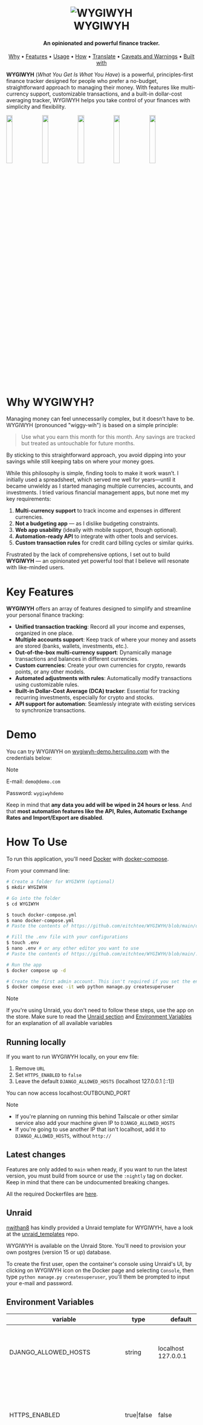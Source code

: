 <h1 align="center">
  <br>
  <img alt="WYGIWYH" title="WYGIWYH" src="./.github/img/logo.png" />
  <br>
  WYGIWYH
  <br>
</h1>

<h4 align="center">An opinionated and powerful finance tracker.</h4>

<p align="center">
  <a href="#why-wygiwyh">Why</a> •
  <a href="#key-features">Features</a> •
  <a href="#how-to-use">Usage</a> •
  <a href="#how-it-works">How</a> •
  <a href="#help-us-translate-wygiwyh">Translate</a> •
  <a href="#caveats-and-warnings">Caveats and Warnings</a> •
  <a href="#built-with">Built with</a>
</p>

**WYGIWYH** (_What You Get Is What You Have_) is a powerful, principles-first finance tracker designed for people who prefer a no-budget, straightforward approach to managing their money. With features like multi-currency support, customizable transactions, and a built-in dollar-cost averaging tracker, WYGIWYH helps you take control of your finances with simplicity and flexibility.

<img src=".github/img/monthly_view.png" width="18%"></img> <img src=".github/img/yearly.png" width="18%"></img> <img src=".github/img/networth.png" width="18%"></img> <img src=".github/img/calendar.png" width="18%"></img> <img src=".github/img/all_transactions.png" width="18%"></img> 

# Why WYGIWYH?
Managing money can feel unnecessarily complex, but it doesn’t have to be. WYGIWYH (pronounced "wiggy-wih") is based on a simple principle:

> Use what you earn this month for this month. Any savings are tracked but treated as untouchable for future months.

By sticking to this straightforward approach, you avoid dipping into your savings while still keeping tabs on where your money goes.

While this philosophy is simple, finding tools to make it work wasn’t. I initially used a spreadsheet, which served me well for years—until it became unwieldy as I started managing multiple currencies, accounts, and investments. I tried various financial management apps, but none met my key requirements:

1. **Multi-currency support** to track income and expenses in different currencies.
2. **Not a budgeting app** — as I dislike budgeting constraints.
3. **Web app usability** (ideally with mobile support, though optional).
4. **Automation-ready API** to integrate with other tools and services.
5. **Custom transaction rules** for credit card billing cycles or similar quirks.

Frustrated by the lack of comprehensive options, I set out to build **WYGIWYH** — an opinionated yet powerful tool that I believe will resonate with like-minded users.

# Key Features

**WYGIWYH** offers an array of features designed to simplify and streamline your personal finance tracking:

* **Unified transaction tracking**: Record all your income and expenses, organized in one place.
* **Multiple accounts support**: Keep track of where your money and assets are stored (banks, wallets, investments, etc.).
* **Out-of-the-box multi-currency support**: Dynamically manage transactions and balances in different currencies.
* **Custom currencies**: Create your own currencies for crypto, rewards points, or any other models.
* **Automated adjustments with rules**: Automatically modify transactions using customizable rules.
* **Built-in Dollar-Cost Average (DCA) tracker**: Essential for tracking recurring investments, especially for crypto and stocks.
* **API support for automation**: Seamlessly integrate with existing services to synchronize transactions.

# Demo

You can try WYGIWYH on [wygiwyh-demo.herculino.com](https://wygiwyh-demo.herculino.com/) with the credentials below:

> [!NOTE]
> E-mail: `demo@demo.com`
> 
> Password: `wygiwyhdemo`

Keep in mind that **any data you add will be wiped in 24 hours or less**. And that **most automation features like the API, Rules, Automatic Exchange Rates and Import/Export are disabled**.

# How To Use

To run this application, you'll need [Docker](https://docs.docker.com/engine/install/) with [docker-compose](https://docs.docker.com/compose/install/).

From your command line:

```bash
# Create a folder for WYGIWYH (optional)
$ mkdir WYGIWYH

# Go into the folder
$ cd WYGIWYH

$ touch docker-compose.yml
$ nano docker-compose.yml
# Paste the contents of https://github.com/eitchtee/WYGIWYH/blob/main/docker-compose.prod.yml and edit according to your needs

# Fill the .env file with your configurations
$ touch .env
$ nano .env # or any other editor you want to use
# Paste the contents of https://github.com/eitchtee/WYGIWYH/blob/main/.env.example and edit accordingly

# Run the app
$ docker compose up -d

# Create the first admin account. This isn't required if you set the enviroment variables: ADMIN_EMAIL and ADMIN_PASSWORD.
$ docker compose exec -it web python manage.py createsuperuser
```

> [!NOTE]
> If you're using Unraid, you don't need to follow these steps, use the app on the store. Make sure to read the [Unraid section](#unraid) and [Environment Variables](#environment-variables) for an explanation of all available variables

## Running locally

If you want to run WYGIWYH locally, on your env file:

1. Remove `URL`
2. Set `HTTPS_ENABLED` to `false`
3. Leave the default `DJANGO_ALLOWED_HOSTS` (localhost 127.0.0.1 [::1])

You can now access localhost:OUTBOUND_PORT

> [!NOTE]
> - If you're planning on running this behind Tailscale or other similar service also add your machine given IP to `DJANGO_ALLOWED_HOSTS`
> - If you're going to use another IP that isn't localhost, add it to `DJANGO_ALLOWED_HOSTS`, without `http://`


## Latest changes
Features are only added to `main` when ready, if you want to run the latest version, you must build from source or use the `:nightly` tag on docker. Keep in mind that there can be undocumented breaking changes.

All the required Dockerfiles are [here](https://github.com/eitchtee/WYGIWYH/tree/main/docker/prod).

## Unraid

[nwithan8](https://github.com/nwithan8) has kindly provided a Unraid template for WYGIWYH, have a look at the [unraid_templates](https://github.com/nwithan8/unraid_templates) repo.

WYGIWYH is available on the Unraid Store. You'll need to provision your own postgres (version 15 or up) database.

To create the first user, open the container's console using Unraid's UI, by clicking on WYGIWYH icon on the Docker page and selecting `Console`, then type `python manage.py createsuperuser`, you'll them be prompted to input your e-mail and password.

## Environment Variables

| variable                      | type        | default                           | explanation                                                                                                                                                                                                                              |
|-------------------------------|-------------|-----------------------------------|------------------------------------------------------------------------------------------------------------------------------------------------------------------------------------------------------------------------------------------|
| DJANGO_ALLOWED_HOSTS          | string      | localhost 127.0.0.1               | A list of space separated domains and IPs representing the host/domain names that WYGIWYH site can serve. [Click here](https://docs.djangoproject.com/en/5.1/ref/settings/#allowed-hosts) for more details                               |
| HTTPS_ENABLED                 | true\|false | false                             | Whether to use secure cookies. If this is set to true, the cookie will be marked as “secure”, which means browsers may ensure that the cookie is only sent under an HTTPS connection                                                     |
| URL                           | string      | http://localhost http://127.0.0.1 | A list of space separated domains and IPs (with the protocol) representing the trusted origins for unsafe requests (e.g. POST). [Click here](https://docs.djangoproject.com/en/5.1/ref/settings/#csrf-trusted-origins ) for more details |
| SECRET_KEY                    | string      | ""                                | This is used to provide cryptographic signing, and should be set to a unique, unpredictable value.                                                                                                                                       |
| DEBUG                         | true\|false | false                             | Turns DEBUG mode on or off, this is useful to gather more data about possible errors you're having. Don't use in production.                                                                                                             |
| SQL_DATABASE                  | string      | None *required                    | The name of your postgres database                                                                                                                                                                                                       |
| SQL_USER                      | string      | user                              | The username used to connect to your postgres database                                                                                                                                                                                   |
| SQL_PASSWORD                  | string      | password                          | The password used to connect to your postgres database                                                                                                                                                                                   |
| SQL_HOST                      | string      | localhost                         | The address used to connect to your postgres database                                                                                                                                                                                    |
| SQL_PORT                      | string      | 5432                              | The port used to connect to your postgres database                                                                                                                                                                                       |
| SESSION_EXPIRY_TIME           | int         | 2678400 (31 days)                 | The age of session cookies, in seconds. E.g. how long you will stay logged in                                                                                                                                                            |
| ENABLE_SOFT_DELETE            | true\|false | false                             | Whether to enable transactions soft delete, if enabled, deleted transactions will remain in the database. Useful for imports and avoiding duplicate entries.                                                                             |
| KEEP_DELETED_TRANSACTIONS_FOR | int         | 365                               | Time in days to keep soft deleted transactions for. If 0, will keep all transactions indefinitely. Only works if ENABLE_SOFT_DELETE is true.                                                                                             |
| TASK_WORKERS                  | int         | 1                                 | How many workers to have for async tasks. One should be enough for most use cases                                                                                                                                                        |
| DEMO                          | true\|false         | false                             | If demo mode is enabled.                                                                                                                                                                                                                 |
| ADMIN_EMAIL                   | string         | None                              | Automatically creates an admin account with this email. Must have `ADMIN_PASSWORD` also set.                                                                                                                                             |
| ADMIN_PASSWORD                | string         | None                              | Automatically creates an admin account with this password. Must have `ADMIN_EMAIL` also set.                                                                                                                                             |

# How it works

Check out our [Wiki](https://github.com/eitchtee/WYGIWYH/wiki) for more information.

# Help us translate WYGIWYH!
<a href="https://translations.herculino.com/engage/wygiwyh/">
<img src="https://translations.herculino.com/widget/wygiwyh/open-graph.png" alt="Translation status" />
</a>

> [!NOTE]
> Login with your github account

# Caveats and Warnings

- I'm not an accountant, some terms and even calculations might be wrong. Make sure to open an issue if you see anything that could be improved.
- Pretty much all calculations are done at run time, this can lead to some performance degradation. On my personal instance, I have 3000+ transactions over 4+ years and 4000+ exchange rates, and load times average at around 500ms for each page, not bad overall.
- This isn't a budgeting or double-entry-accounting application, if you need those features there's a lot of options out there, if you really need them in WYGIWYH, open a discussion.

# Built with

WYGIWYH is possible thanks to a lot of amazing open source tools, to name a few:

* Django
* HTMX
* _hyperscript
* Procrastinate
* Bootstrap
* Tailwind
* Webpack
* PostgreSQL
* Django REST framework
* Alpine.js

